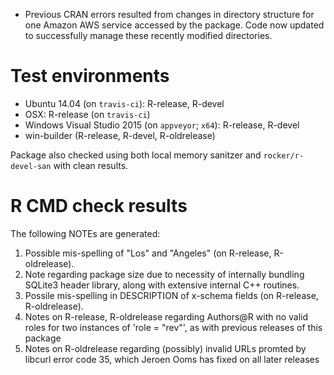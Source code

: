 * Previous CRAN errors resulted from changes in directory structure for one Amazon AWS service accessed by the package. Code now updated to successfully manage these recently modified directories.

# Test environments

* Ubuntu 14.04 (on `travis-ci`): R-release, R-devel
* OSX: R-release (on `travis-ci`)
* Windows Visual Studio 2015 (on `appveyor`; `x64`): R-release, R-devel
* win-builder (R-release, R-devel, R-oldrelease)

Package also checked using both local memory sanitzer and `rocker/r-devel-san` with clean results.


# R CMD check results

The following NOTEs are generated:
1. Possible mis-spelling of "Los" and "Angeles" (on R-release, R-oldrelease).
2. Note regarding package size due to necessity of internally bundling SQLite3 header library, along with extensive internal C++ routines.
3. Possile mis-spelling in DESCRIPTION of x-schema fields (on R-release, R-oldrelease).
4. Notes on R-release, R-oldrelease regarding Authors@R with no valid roles for two instances of 'role = "rev"', as with previous releases of this package
5. Notes on R-oldrelease regarding (possibly) invalid URLs promted by libcurl error code 35, which Jeroen Ooms has fixed on all later releases
